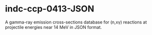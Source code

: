 # indc-ccp-0413-JSON
A gamma-ray emission cross-sections database for (n,xγ) reactions at projectile energies near 14 MeV in JSON format.
